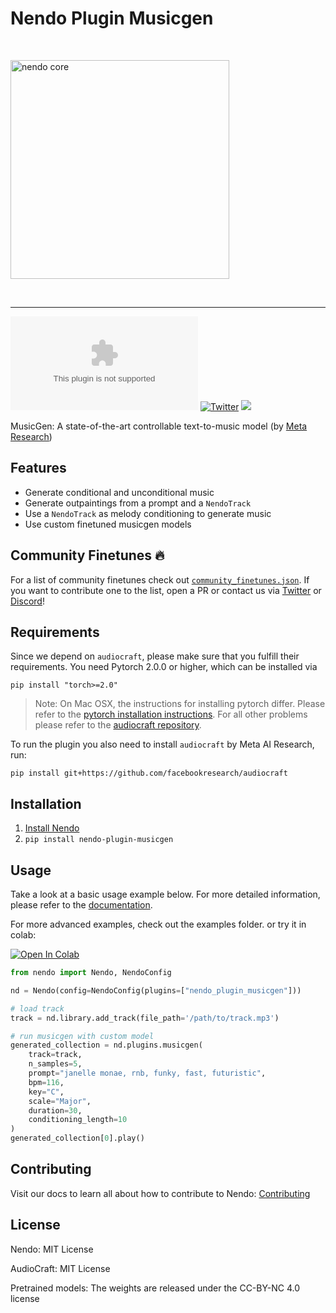 # Nendo Plugin Musicgen 

<br>
<p align="left">
    <img src="https://okio.ai/docs/assets/nendo_core_logo.png" width="350" alt="nendo core">
</p>
<br>

---

![Documentation](https://img.shields.io/website/https/nendo.ai)
[![Twitter](https://img.shields.io/twitter/url/https/twitter.com/okio_ai.svg?style=social&label=Follow%20%40okio_ai)](https://twitter.com/okio_ai) [![](https://dcbadge.vercel.app/api/server/XpkUsjwXTp?compact=true&style=flat)](https://discord.gg/XpkUsjwXTp)

MusicGen: A state-of-the-art controllable text-to-music model (by [Meta Research](https://github.com/facebookresearch/audiocraft))

## Features

- Generate conditional and unconditional music
- Generate outpaintings from a prompt and a `NendoTrack`
- Use a `NendoTrack` as melody conditioning to generate music
- Use custom finetuned musicgen models

## Community Finetunes 🔥

For a list of community finetunes check out [`community_finetunes.json`](docs/community_finetunes.json).
If you want to contribute one to the list, open a PR 
or contact us via [Twitter](https://twitter.com/okio_ai) 
or [Discord](https://discord.gg/gaZMZKzScj)!

## Requirements

Since we depend on `audiocraft`, please make sure that you fulfill their requirements. 
You need Pytorch 2.0.0 or higher, which can be installed via

`pip install "torch>=2.0"`

> Note: On Mac OSX, the instructions for installing pytorch differ. Please refer to the [pytorch installation instructions](https://pytorch.org/get-started/locally/). For all other problems please refer to the [audiocraft repository](https://github.com/facebookresearch/audiocraft/).

To run the plugin you also need to install `audiocraft` by Meta AI Research, run:

`pip install git+https://github.com/facebookresearch/audiocraft`

## Installation

1. [Install Nendo](https://github.com/okio-ai/nendo#installation)
2. `pip install nendo-plugin-musicgen`

## Usage

Take a look at a basic usage example below. 
For more detailed information, please refer to the [documentation](https://okio.ai/docs/plugins).

For more advanced examples, check out the examples folder.
or try it in colab:

<a target="_blank" href="https://colab.research.google.com/drive/1krbzz1OqwCXcLWm5JUIa-otas4TeKZCt?usp=sharing">
    <img src="https://colab.research.google.com/assets/colab-badge.svg" alt="Open In Colab"/>
</a>


```python
from nendo import Nendo, NendoConfig

nd = Nendo(config=NendoConfig(plugins=["nendo_plugin_musicgen"]))

# load track
track = nd.library.add_track(file_path='/path/to/track.mp3')

# run musicgen with custom model
generated_collection = nd.plugins.musicgen(
    track=track,
    n_samples=5,
    prompt="janelle monae, rnb, funky, fast, futuristic",
    bpm=116,
    key="C",
    scale="Major",
    duration=30,
    conditioning_length=10
)
generated_collection[0].play()
```

## Contributing

Visit our docs to learn all about how to contribute to Nendo: [Contributing](https://okio.ai/docs/contributing/)


## License 

Nendo: MIT License

AudioCraft: MIT License

Pretrained models: The weights are released under the CC-BY-NC 4.0 license
